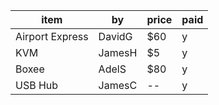 
| item             | by          | price  | paid | 
| -------------    |-------------|-----   |----- |
| Airport Express  | DavidG      | $60    | y    |
| KVM              | JamesH      | $5     | y    |
| Boxee            | AdelS       | $80    | y    |
| USB Hub          | JamesC      |  --    | y    |
